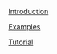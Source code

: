[Introduction](http://thegoldenmule.com/blog/2012/01/itsy-a-cute-name-for-an-otherwise-uncaring-particle-system/)

[Examples](http://thegoldenmule.com/blog/2012/01/itsy-examples/)

[Tutorial](http://thegoldenmule.com/blog/2012/05/itsy-updates-plus-a-bonus-tutorial/)
